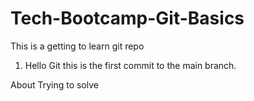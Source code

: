 # Tech-Bootcamp-Git-Basics
This is a getting to learn git repo
1. Hello Git this is the first commit to the main branch.

About
Trying to solve 
